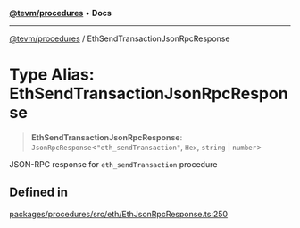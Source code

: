 [**@tevm/procedures**](../README.md) • **Docs**

***

[@tevm/procedures](../globals.md) / EthSendTransactionJsonRpcResponse

# Type Alias: EthSendTransactionJsonRpcResponse

> **EthSendTransactionJsonRpcResponse**: `JsonRpcResponse`\<`"eth_sendTransaction"`, `Hex`, `string` \| `number`\>

JSON-RPC response for `eth_sendTransaction` procedure

## Defined in

[packages/procedures/src/eth/EthJsonRpcResponse.ts:250](https://github.com/qbzzt/tevm-monorepo/blob/main/packages/procedures/src/eth/EthJsonRpcResponse.ts#L250)
